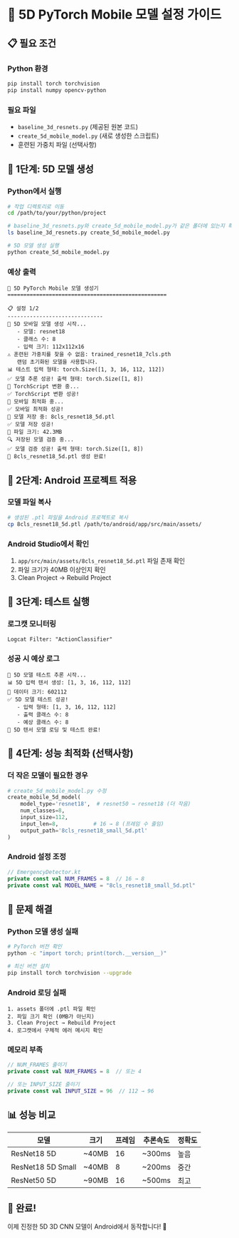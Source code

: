 # 🚀 5D PyTorch Mobile 모델 설정 가이드

## 📋 **필요 조건**

### Python 환경
```bash
pip install torch torchvision
pip install numpy opencv-python
```

### 필요 파일
- `baseline_3d_resnets.py` (제공된 원본 코드)
- `create_5d_mobile_model.py` (새로 생성한 스크립트)
- 훈련된 가중치 파일 (선택사항)

## 🔧 **1단계: 5D 모델 생성**

### Python에서 실행
```bash
# 작업 디렉토리로 이동
cd /path/to/your/python/project

# baseline_3d_resnets.py와 create_5d_mobile_model.py가 같은 폴더에 있는지 확인
ls baseline_3d_resnets.py create_5d_mobile_model.py

# 5D 모델 생성 실행
python create_5d_mobile_model.py
```

### 예상 출력
```
🎯 5D PyTorch Mobile 모델 생성기
==================================================

📋 설정 1/2
------------------------------
🚀 5D 모바일 모델 생성 시작...
   - 모델: resnet18
   - 클래스 수: 8
   - 입력 크기: 112x112x16
⚠️ 훈련된 가중치를 찾을 수 없음: trained_resnet18_7cls.pth
   랜덤 초기화된 모델을 사용합니다.
📊 테스트 입력 형태: torch.Size([1, 3, 16, 112, 112])
✅ 모델 추론 성공! 출력 형태: torch.Size([1, 8])
🔄 TorchScript 변환 중...
✅ TorchScript 변환 성공!
📱 모바일 최적화 중...
✅ 모바일 최적화 성공!
💾 모델 저장 중: 8cls_resnet18_5d.ptl
✅ 모델 저장 성공!
📄 파일 크기: 42.3MB
🔍 저장된 모델 검증 중...
✅ 모델 검증 성공! 출력 형태: torch.Size([1, 8])
🎉 8cls_resnet18_5d.ptl 생성 완료!
```

## 📱 **2단계: Android 프로젝트 적용**

### 모델 파일 복사
```bash
# 생성된 .ptl 파일을 Android 프로젝트로 복사
cp 8cls_resnet18_5d.ptl /path/to/android/app/src/main/assets/
```

### Android Studio에서 확인
1. `app/src/main/assets/8cls_resnet18_5d.ptl` 파일 존재 확인
2. 파일 크기가 40MB 이상인지 확인
3. Clean Project → Rebuild Project

## 🧪 **3단계: 테스트 실행**

### 로그캣 모니터링
```
Logcat Filter: "ActionClassifier"
```

### 성공 시 예상 로그
```
🧪 5D 모델 테스트 추론 시작...
📊 5D 입력 텐서 생성: [1, 3, 16, 112, 112]
📏 데이터 크기: 602112
✅ 5D 모델 테스트 성공!
   - 입력 형태: [1, 3, 16, 112, 112]
   - 출력 클래스 수: 8
   - 예상 클래스 수: 8
🎉 5D 텐서 모델 로딩 및 테스트 완료!
```

## 🎯 **4단계: 성능 최적화 (선택사항)**

### 더 작은 모델이 필요한 경우
```python
# create_5d_mobile_model.py 수정
create_mobile_5d_model(
    model_type='resnet18',  # resnet50 → resnet18 (더 작음)
    num_classes=8,
    input_size=112,
    input_len=8,           # 16 → 8 (프레임 수 줄임)
    output_path='8cls_resnet18_small_5d.ptl'
)
```

### Android 설정 조정
```kotlin
// EmergencyDetector.kt
private const val NUM_FRAMES = 8  // 16 → 8
private const val MODEL_NAME = "8cls_resnet18_small_5d.ptl"
```

## 🔧 **문제 해결**

### Python 모델 생성 실패
```bash
# PyTorch 버전 확인
python -c "import torch; print(torch.__version__)"

# 최신 버전 설치
pip install torch torchvision --upgrade
```

### Android 로딩 실패
```
1. assets 폴더에 .ptl 파일 확인
2. 파일 크기 확인 (0MB가 아닌지)
3. Clean Project → Rebuild Project
4. 로그캣에서 구체적 에러 메시지 확인
```

### 메모리 부족
```kotlin
// NUM_FRAMES 줄이기
private const val NUM_FRAMES = 8  // 또는 4

// 또는 INPUT_SIZE 줄이기  
private const val INPUT_SIZE = 96  // 112 → 96
```

## 📊 **성능 비교**

| 모델 | 크기 | 프레임 | 추론속도 | 정확도 |
|------|------|--------|----------|--------|
| ResNet18 5D | ~40MB | 16 | ~300ms | 높음 |
| ResNet18 5D Small | ~40MB | 8 | ~200ms | 중간 |
| ResNet50 5D | ~90MB | 16 | ~500ms | 최고 |

## 🎉 **완료!**

이제 진정한 5D 3D CNN 모델이 Android에서 동작합니다! 🚀 